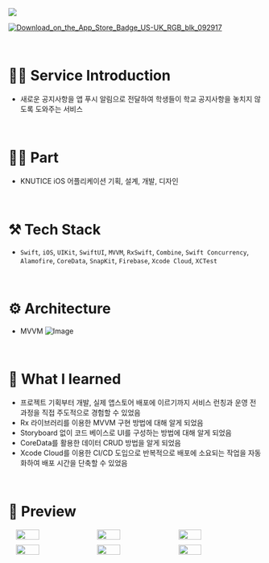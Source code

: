 ![](https://velog.velcdn.com/images/jeunghun2/post/a8d82517-9845-4203-82b6-63e2627e73ca/image.png)

[![Download_on_the_App_Store_Badge_US-UK_RGB_blk_092917](https://github.com/user-attachments/assets/0dd1e613-7ed0-48ce-a875-95124a2aa6a3)](https://apps.apple.com/app/knutice/id6547855991)

<br>

# 💁‍♂️ Service Introduction
- 새로운 공지사항을 앱 푸시 알림으로 전달하여 학생들이 학교 공지사항을 놓치지 않도록 도와주는 서비스

<br>

# 🙋‍♂️ Part
- KNUTICE iOS 어플리케이션 기획, 설계, 개발, 디자인


<br>

# ⚒️ Tech Stack
- `Swift`, `iOS`, `UIKit`, `SwiftUI`, `MVVM`, `RxSwift`, `Combine`, `Swift Concurrency`, `Alamofire`, `CoreData`, `SnapKit`, `Firebase`, `Xcode Cloud`, `XCTest`

<br>

# ⚙️ Architecture
- MVVM
![Image](https://github.com/user-attachments/assets/ea9c50fc-db36-4c11-b3f9-6fcb05e487ac)

<br>

# 🧐 What I learned
- 프로젝트 기획부터 개발, 실제 앱스토어 배포에 이르기까지 서비스 런칭과 운영 전 과정을 직접 주도적으로 경험할 수 있었음
- Rx 라이브러리를 이용한 MVVM 구현 방법에 대해 알게 되었음
- Storyboard 없이 코드 베이스로 UI를 구성하는 방법에 대해 알게 되었음
- CoreData를 활용한 데이터 CRUD 방법을 알게 되었음
- Xcode Cloud를 이용한 CI/CD 도입으로 반복적으로 배포에 소요되는 작업을 자동화하여 배포 시간을 단축할 수 있었음

<br>

# 📱 Preview
<div style="display: flex; justify-content: center; margin-bottom: 10px;">
    <img src="https://velog.velcdn.com/images/jeunghun2/post/8427da7e-2869-444b-b69d-0ccccb59b441/image.png" style="width: 30%; margin-right: 10px"/>

   <img src="https://velog.velcdn.com/images/jeunghun2/post/9e4aff11-60a6-4b6b-95b8-9a58300183ac/image.png" style="width: 30%; margin-right: 10px">

   <img src="https://velog.velcdn.com/images/jeunghun2/post/c2b177e1-a094-4b76-b3b3-436f3f13e621/image.png" style="width: 30%"/>
</div>

<div style="display: flex; justify-content: center; margin-bottom: 10px;">
    <img src="https://velog.velcdn.com/images/jeunghun2/post/25a8be44-92d6-4267-8e4b-6726c2f4c222/image.png" style="width: 30%; margin-right: 10px"/>

   <img src="https://velog.velcdn.com/images/jeunghun2/post/37471841-b532-4d0b-9ac5-01d609f25bae/image.png" style="width: 30%; margin-right: 10px">

   <img src="https://velog.velcdn.com/images/jeunghun2/post/6d29c3c8-a776-4325-a760-116cf0d52fdd/image.png" style="width: 30%"/>
</div>
